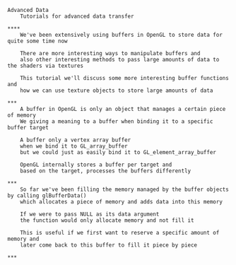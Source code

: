 
	Advanced Data
		Tutorials for advanced data transfer
		
	****
		We've been extensively using buffers in OpenGL to store data for quite some time now
		
		There are more interesting ways to manipulate buffers and
		also other interesting methods to pass large amounts of data to the shaders via textures
		
		This tutorial we'll discuss some more interesting buffer functions and 
		how we can use texture objects to store large amounts of data
		
	***
		A buffer in OpenGL is only an object that manages a certain piece of memory
		We giving a meaning to a buffer when binding it to a specific buffer target
		
		A buffer only a vertex array buffer
		when we bind it to GL_array_buffer
		but we could just as easily bind it to GL_element_array_buffer
		
		OpenGL internally stores a buffer per target and
		based on the target, processes the buffers differently
		
	***
		So far we've been filling the memory managed by the buffer objects by calling glBufferData() 
		which allocates a piece of memory and adds data into this memory
		
		If we were to pass NULL as its data argument
		the function would only allocate memory and not fill it
		
		This is useful if we first want to reserve a specific amount of memory and
		later come back to this buffer to fill it piece by piece

	***
		






















































































































































